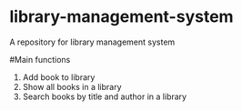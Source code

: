 # library-management-system
A repository for library management system

#Main functions
1) Add book to library
2) Show all books in a library
3) Search books by title and author in a library
